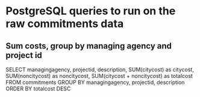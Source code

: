 # PostgreSQL queries to run on the raw commitments data

## Sum costs, group by managing agency and project id

SELECT managingagency, projectid, description, SUM(citycost) as citycost, SUM(noncitycost) as noncitycost, SUM(citycost + noncitycost) as totalcost FROM commitments GROUP BY managingagency, projectid, description ORDER BY totalcost DESC
